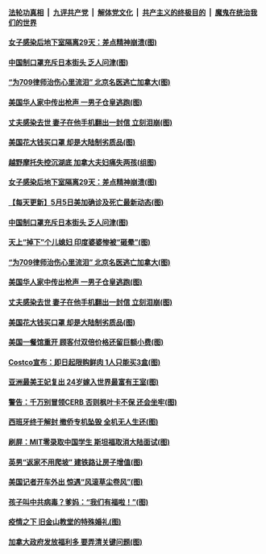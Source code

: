 

####  [法轮功真相](../../../../basic/blob/master/README.md?t=05060831) &nbsp;|&nbsp; [九评共产党](../../../../9ping.md/blob/master/README.md?t=05060831) &nbsp;|&nbsp; [解体党文化](../../../../jtdwh.md/blob/master/README.md?t=05060831)  &nbsp;|&nbsp; [共产主义的终极目的](../../../../gczydzjmd.md/blob/master/README.md?t=05060831) &nbsp;|&nbsp; [魔鬼在统治我们的世界](../../../../mgztzwmdsj.md/blob/master/README.md?t=05060831) 

#### [女子感染后地下室隔离29天：差点精神崩溃(图)](../pages/p3/932240.md?t=05060831) 

#### [中国制口罩充斥日本街头 乏人问津(图)](../pages/p3/932237.md?t=05060831) 

#### [“为709律师治伤心里流泪” 北京名医逃亡加拿大(图)](../pages/p3/932157.md?t=05060831) 

#### [美国华人家中传出枪声 一男子仓皇逃跑(图)](../pages/p3/932219.md?t=05060831) 

#### [丈夫感染去世 妻子在他手机翻出一封信 立刻泪崩(图)](../pages/p3/932205.md?t=05060831) 

#### [美国花大钱买口罩 却是大陆制劣质品(图)](../pages/p3/932158.md?t=05060831) 

#### [越野摩托失控沉湖底 加拿大夫妇痛失两孩(组图)](../pages/p3/932259.md?t=05060831) 

#### [女子感染后地下室隔离29天：差点精神崩溃(图)](../pages/p3/932240.md?t=05060831) 

#### [【每天更新】5月5日美加确诊及死亡最新动态(图)](../pages/p3/931800.md?t=05060831) 

#### [中国制口罩充斥日本街头 乏人问津(图)](../pages/p3/932237.md?t=05060831) 

#### [天上“掉下”个儿媳妇 印度婆婆惨被“砸晕”(图)](../pages/p3/932054.md?t=05060831) 

#### [“为709律师治伤心里流泪” 北京名医逃亡加拿大(图)](../pages/p3/932157.md?t=05060831) 

#### [美国华人家中传出枪声 一男子仓皇逃跑(图)](../pages/p3/932219.md?t=05060831) 

#### [丈夫感染去世 妻子在他手机翻出一封信 立刻泪崩(图)](../pages/p3/932205.md?t=05060831) 

#### [美国花大钱买口罩 却是大陆制劣质品(图)](../pages/p3/932158.md?t=05060831) 

#### [美国一餐馆重开 顾客付双倍价格还留巨额小费(图)](../pages/p3/932145.md?t=05060831) 

#### [Costco宣布：即日起限购鲜肉 1人只能买3盒(图)](../pages/p3/932124.md?t=05060831) 

#### [亚洲最美王妃复出 24岁嫁入世界最富有王室(图)](../pages/p3/932118.md?t=05060831) 

#### [警告：千万别冒领CERB 否则枫叶卡不保 还会坐牢(图)](../pages/p3/932117.md?t=05060831) 

#### [西班牙终于解封 撤侨专机坠毁 全机无人生还(图)](../pages/p3/932068.md?t=05060831) 

#### [刷屏：MIT零录取中国学生 斯坦福取消大陆面试(图)](../pages/p3/932062.md?t=05060831) 

#### [英男“返家不用爬坡” 建铁路让房子增值(图)](../pages/p3/932060.md?t=05060831) 

#### [美国记者开车外出 惊遇“风滚草尘卷风”(图)](../pages/p3/932058.md?t=05060831) 

#### [孩子叫中共病毒？爹妈：“我们有福啦！”(图)](../pages/p3/932032.md?t=05060831) 

#### [疫情之下 旧金山教堂的特殊婚礼(图)](../pages/p3/932034.md?t=05060831) 

#### [加拿大政府发放福利多 要弄清关键问题(图)](../pages/p3/931962.md?t=05060831) 

